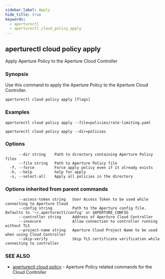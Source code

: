 ```yaml
---
sidebar_label: Apply
hide_title: true
keywords:
  - aperturectl
  - aperturectl_cloud_policy_apply
---
```


<!-- markdownlint-disable -->

## aperturectl cloud policy apply

Apply Aperture Policy to the Aperture Cloud Controller

### Synopsis

Use this command to apply the Aperture Policy to the Aperture Cloud Controller.

```
aperturectl cloud policy apply [flags]
```

### Examples

```
aperturectl cloud policy apply --file=policies/rate-limiting.yaml

aperturectl cloud policy apply --dir=policies
```

### Options

```
      --dir string    Path to directory containing Aperture Policy files
      --file string   Path to Aperture Policy file
  -f, --force         Force apply policy even if it already exists
  -h, --help          help for apply
  -s, --select-all    Apply all policies in the directory
```

### Options inherited from parent commands

```
      --access-token string   User Access Token to be used while connecting to Aperture Cloud
      --config string         Path to the Aperture config file. Defaults to '~/.aperturectl/config' or $APERTURE_CONFIG
      --controller string     Address of Aperture Cloud Controller
      --insecure              Allow connection to controller running without TLS
      --project-name string   Aperture Cloud Project Name to be used when using Cloud Controller
      --skip-verify           Skip TLS certificate verification while connecting to controller
```

### SEE ALSO

- [aperturectl cloud policy](/reference/aperture-cli/aperturectl/cloud/policy/policy.md) - Aperture Policy related commands for the Cloud Controller
